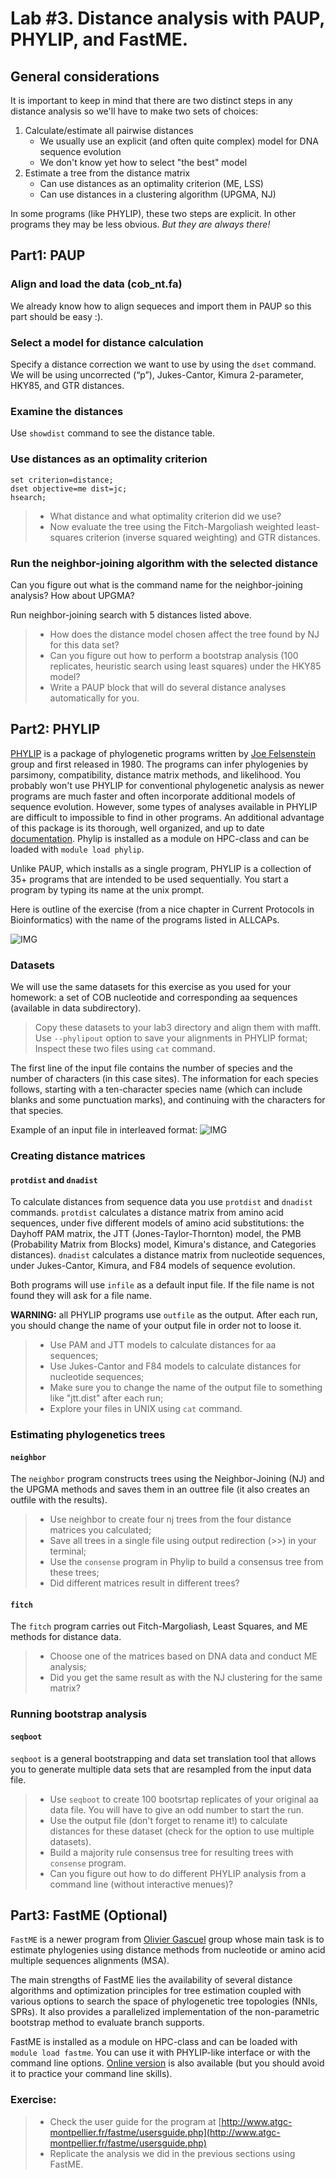 # Lab #3. Distance analysis with PAUP, PHYLIP, and FastME.

## General considerations

It is important to keep in mind that there are two distinct steps in 
any distance analysis so we'll have to make two sets of choices:  

1. Calculate/estimate all pairwise distances  
  	- We usually use an explicit (and often quite complex) model for DNA sequence evolution  
  	- We don't know yet how to select "the best" model  
1. Estimate a tree from the distance matrix  
  	- Can use distances as an optimality criterion (ME, LSS)  
  	- Can use distances in a clustering algorithm (UPGMA, NJ)

In some programs (like PHYLIP), these two steps are explicit. In other programs they may be less obvious.  _But they are always there!_

## Part1: PAUP

### Align and load the data (cob_nt.fa)
We already know how to align sequeces and import them in PAUP so this part should be easy :).

### Select a model for distance calculation
Specify a distance correction we want to use by using the `dset` command.  We will be using uncorrected (“p”), Jukes-Cantor, Kimura 2-parameter, HKY85, and GTR distances. 

### Examine the distances
Use `showdist` command to see the distance table.

### Use distances as an optimality criterion
`set criterion=distance;`  
`dset objective=me dist=jc;`    
`hsearch;`

> - What distance and what optimality criterion did we use?
> - Now evaluate the tree using the Fitch-Margoliash weighted least-squares criterion (inverse squared weighting) and GTR distances.

### Run the neighbor-joining algorithm with the selected distance
Can you figure out what is the command name for the neighbor-joining analysis?
How about UPGMA?

Run neighbor-joining search with 5 distances listed above.

> - How does the distance model chosen affect the tree found by NJ for this data set?  
> - Can you figure out how to perform a bootstrap analysis (100 replicates, heuristic search using least squares) under the HKY85 model?  
> - Write a PAUP block that will do several distance analyses automatically for you.

## Part2: PHYLIP

[PHYLIP](http://evolution.genetics.washington.edu/phylip.html) is a package of phylogenetic programs written by [Joe Felsenstein](http://evolution.gs.washington.edu/felsenstein.html) group and first released in 1980. 
The programs can infer phylogenies by parsimony, compatibility, distance matrix methods, and likelihood. You probably won't use PHYLIP for conventional 
phylogenetic analysis as newer programs are much faster and often incorporate additional models of sequence 
evolution. However, some types of analyses available in PHYLIP are difficult to impossible to find in other programs. An additional advantage of this package is its thorough, well organized, and up to date [documentation](http://evolution.genetics.washington.edu/phylip/phylip.html). Phylip is installed as a module on HPC-class and can be loaded with `module load phylip`.

Unlike PAUP, which installs as a single program, PHYLIP is a collection of 35+ programs that are intended to be used sequentially. You start a program by typing its name at the unix prompt.  

Here is outline of the exercise (from a nice chapter in Current Protocols in Bioinformatics) with the name of the programs listed in ALLCAPs. 

![IMG](./nbi060301.gif)

### Datasets
We will use the same datasets for this exercise as you used for your homework: a set of COB nucleotide and corresponding aa sequences (available in data subdirectory).  

> Copy these datasets to your lab3 directory and align them with mafft.  
> Use `--phylipout` option to save your alignments in PHYLIP format;  
> Inspect these two files using `cat` command.

The first line of the input file contains the number of species and the number of characters (in this case sites). The information for each species follows, starting with a ten-character species name (which can include blanks and some punctuation marks), and continuing with the characters for that species.

Example of an input file in interleaved format:
![IMG](./phylip.png)

### Creating distance matrices
#### `protdist` and `dnadist`

To calculate distances from sequence data you use `protdist` and `dnadist` commands. `protdist` calculates a distance matrix from amino acid sequences, under five different models of amino acid substitutions: the Dayhoff PAM matrix, the JTT (Jones-Taylor-Thornton) model, the PMB (Probability Matrix from Blocks) model, Kimura's distance, and Categories distances). `dnadist` calculates a distance matrix from nucleotide sequences, under Jukes-Cantor, Kimura, and F84 models of sequence evolution.

Both programs will use `infile` as a default input file.  If the file name is not found they will ask for a file name.

**WARNING:** all PHYLIP programs use `outfile` as the output. After each run, you should change the name of your output file in order not to loose it.

> - Use PAM and JTT models to calculate distances for aa sequences;  
> - Use  Jukes-Cantor and F84 models to calculate distances for nucleotide sequences;  
> - Make sure you to change the name of the output file to something like "jtt.dist" after each run;
> - Explore your files in UNIX using `cat` command.


### Estimating phylogenetics trees
#### `neighbor`

The `neighbor` program constructs trees using the Neighbor-Joining (NJ) and the UPGMA methods and saves them in an outtree file (it also creates an outfile with the results).

> - Use neighbor to create four nj trees from the four distance matrices you calculated;
> - Save all trees in a single file using output redirection (>>) in your terminal;
> - Use the `consense` program in Phylip to build a consensus tree from these trees;
> - Did different matrices result in different trees?

#### `fitch`
The `fitch` program carries out Fitch-Margoliash, Least Squares, and ME methods for distance data.

> - Choose one of the matrices based on DNA data and conduct ME analysis;
> - Did you get the same result as with the NJ clustering for the same matrix?

### Running bootstrap analysis 
#### `seqboot`
`seqboot` is a general bootstrapping and data set translation tool that allows you to generate multiple data sets that are resampled from the input data file.

> - Use `seqboot` to create 100 bootsrtap replicates of your original aa data file. You will have to give an odd number to start the run.
> - Use the output file (don't forget to rename it!) to calculate distances for these dataset (check for the option to use multiple datasets).
> - Build a majority rule consensus tree for resulting trees with `consense` program.
> - Can you figure out how to do different PHYLIP analysis from a command line (without interactive menues)?

## Part3: FastME (Optional)
`FastME` is a newer program from [Olivier Gascuel](http://www.lirmm.fr/~gascuel/) group whose main task is to estimate phylogenies using distance methods from nucleotide or amino acid multiple sequences alignments (MSA). 

The main strengths of FastME lies the availability of several distance algorithms and optimization principles for tree estimation coupled with various options to search the space of phylogenetic tree topologies (NNIs, SPRs). It also provides a parallelized implementation of the non-parametric bootstrap method to evaluate branch supports. 

FastME is installed as a module on HPC-class and can be loaded with `module load fastme`. You can use it with PHYLIP-like interface or with the command line options. [Online version](http://www.atgc-montpellier.fr/fastme/) is also available (but you should avoid it to practice your command line skills).

### Exercise:

> - Check the user guide for the program at [http://www.atgc-montpellier.fr/fastme/usersguide.php](http://www.atgc-montpellier.fr/fastme/usersguide.php)
> - Replicate the analysis we did in the previous sections using FastME.

